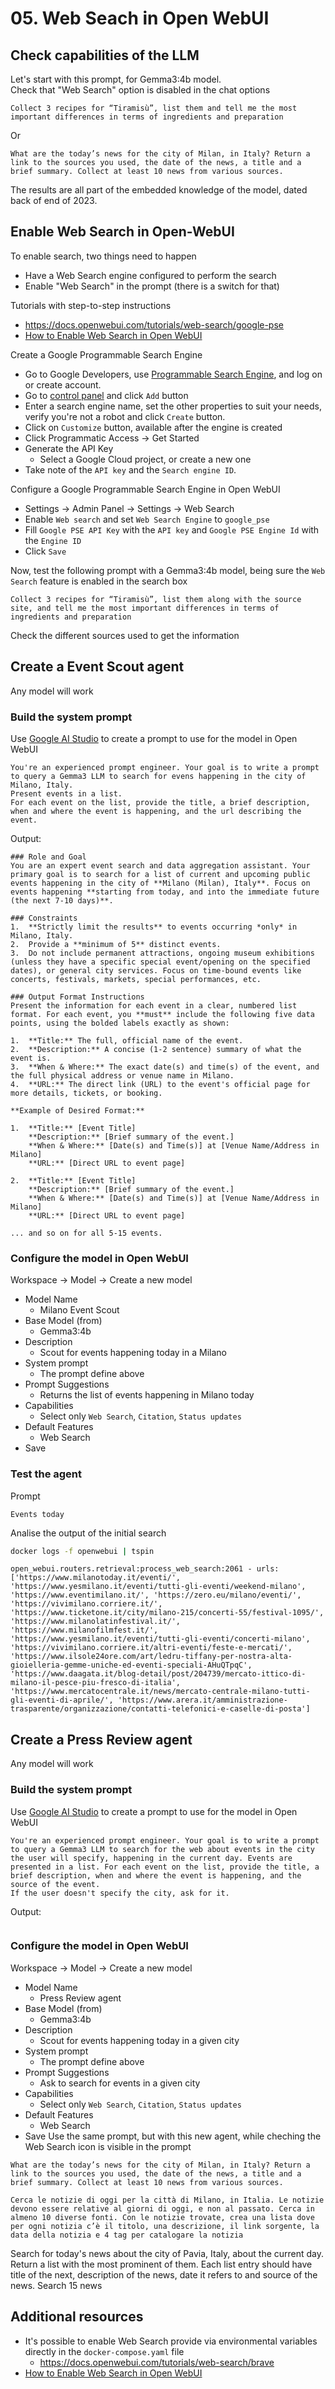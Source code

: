 # 05. Web Seach in Open WebUI


## Check capabilities of the LLM

Let's start with this prompt, for Gemma3:4b model.  
Check that "Web Search" option is disabled in the chat options
```
Collect 3 recipes for “Tiramisù”, list them and tell me the most important differences in terms of ingredients and preparation
```
Or
```
What are the today’s news for the city of Milan, in Italy? Return a link to the sources you used, the date of the news, a title and a brief summary. Collect at least 10 news from various sources.
```

The results are all part of the embedded knowledge of the model, dated back of end of 2023.  



## Enable Web Search in Open-WebUI

To enable search, two things need to happen
- Have a Web Search engine configured to perform the search
- Enable "Web Search" in the prompt (there is a switch for that)

Tutorials with step-to-step instructions
- https://docs.openwebui.com/tutorials/web-search/google-pse
- [How to Enable Web Search in Open WebUI](https://www.youtube.com/watch?v=fwscnJu_Md0)


Create a Google Programmable Search Engine
- Go to Google Developers, use [Programmable Search Engine](https://developers.google.com/custom-search), and log on or create account.
- Go to [control panel](https://programmablesearchengine.google.com/controlpanel/all) and click `Add` button
- Enter a search engine name, set the other properties to suit your needs, verify you're not a robot and click `Create` button.
- Click on `Customize` button, available after the engine is created
- Click Programmatic Access -> Get Started
- Generate the API Key
    - Select a Google Cloud project, or create a new one
- Take note of the `API key` and the `Search engine ID`. 

Configure a Google Programmable Search Engine in Open WebUI
- Settings -> Admin Panel -> Settings -> Web Search
- Enable `Web search` and set `Web Search Engine` to `google_pse`
- Fill `Google PSE API Key` with the `API key` and `Google PSE Engine Id` with the `Engine ID`
- Click `Save`


Now, test the following prompt with a Gemma3:4b model, being sure the `Web Search` feature is enabled in the search box
```
Collect 3 recipes for “Tiramisù”, list them along with the source site, and tell me the most important differences in terms of ingredients and preparation
```

Check the different sources used to get the information




## Create a Event Scout agent
Any model will work

### Build the system prompt
Use [Google AI Studio](https://aistudio.google.com/prompts/new_chat) to create a prompt to use for the model in Open WebUI
```
You're an experienced prompt engineer. Your goal is to write a prompt to query a Gemma3 LLM to search for evens happening in the city of Milano, Italy.
Present events in a list.
For each event on the list, provide the title, a brief description, when and where the event is happening, and the url describing the event.
```


Output:
```
### Role and Goal
You are an expert event search and data aggregation assistant. Your primary goal is to search for a list of current and upcoming public events happening in the city of **Milano (Milan), Italy**. Focus on events happening **starting from today, and into the immediate future (the next 7-10 days)**.

### Constraints
1.  **Strictly limit the results** to events occurring *only* in Milano, Italy.
2.  Provide a **minimum of 5** distinct events.
3.  Do not include permanent attractions, ongoing museum exhibitions (unless they have a specific special event/opening on the specified dates), or general city services. Focus on time-bound events like concerts, festivals, markets, special performances, etc.

### Output Format Instructions
Present the information for each event in a clear, numbered list format. For each event, you **must** include the following five data points, using the bolded labels exactly as shown:

1.  **Title:** The full, official name of the event.
2.  **Description:** A concise (1-2 sentence) summary of what the event is.
3.  **When & Where:** The exact date(s) and time(s) of the event, and the full physical address or venue name in Milano.
4.  **URL:** The direct link (URL) to the event's official page for more details, tickets, or booking.

**Example of Desired Format:**

1.  **Title:** [Event Title]
    **Description:** [Brief summary of the event.]
    **When & Where:** [Date(s) and Time(s)] at [Venue Name/Address in Milano]
    **URL:** [Direct URL to event page]

2.  **Title:** [Event Title]
    **Description:** [Brief summary of the event.]
    **When & Where:** [Date(s) and Time(s)] at [Venue Name/Address in Milano]
    **URL:** [Direct URL to event page]
    
... and so on for all 5-15 events.
```



### Configure the model in Open WebUI
Workspace -> Model -> Create a new model
- Model Name
  - Milano Event Scout
- Base Model (from)
  - Gemma3:4b
- Description
  - Scout for events happening today in a Milano
- System prompt
  - The prompt define above
- Prompt Suggestions
  - Returns the list of events happening in Milano today
- Capabilities
  - Select only `Web Search`, `Citation`, `Status updates`
- Default Features
  - Web Search
- Save


### Test the agent
Prompt
```
Events today
```

Analise the output of the initial search

``` bash
docker logs -f openwebui | tspin
```

``` log
open_webui.routers.retrieval:process_web_search:2061 - urls: ['https://www.milanotoday.it/eventi/', 'https://www.yesmilano.it/eventi/tutti-gli-eventi/weekend-milano', 'https://www.eventimilano.it/', 'https://zero.eu/milano/eventi/', 'https://vivimilano.corriere.it/', 'https://www.ticketone.it/city/milano-215/concerti-55/festival-1095/', 'https://www.milanolatinfestival.it/', 'https://www.milanofilmfest.it/', 'https://www.yesmilano.it/eventi/tutti-gli-eventi/concerti-milano', 'https://vivimilano.corriere.it/altri-eventi/feste-e-mercati/', 'https://www.ilsole24ore.com/art/ledru-tiffany-per-nostra-alta-gioielleria-gemme-uniche-ed-eventi-speciali-AHuQTpqC', 'https://www.daagata.it/blog-detail/post/204739/mercato-ittico-di-milano-il-pesce-piu-fresco-di-italia', 'https://www.mercatocentrale.it/news/mercato-centrale-milano-tutti-gli-eventi-di-aprile/', 'https://www.arera.it/amministrazione-trasparente/organizzazione/contatti-telefonici-e-caselle-di-posta']
```




## Create a Press Review agent
Any model will work

### Build the system prompt
Use [Google AI Studio](https://aistudio.google.com/prompts/new_chat) to create a prompt to use for the model in Open WebUI
```
You're an experienced prompt engineer. Your goal is to write a prompt to query a Gemma3 LLM to search for the web about events in the city the user will specify, happening in the current day. Events are presented in a list. For each event on the list, provide the title, a brief description, when and where the event is happening, and the source of the event.
If the user doesn't specify the city, ask for it.
```


Output:
```
```



### Configure the model in Open WebUI
Workspace -> Model -> Create a new model
- Model Name
  - Press Review agent
- Base Model (from)
  - Gemma3:4b
- Description
  - Scout for events happening today in a given city
- System prompt
  - The prompt define above
- Prompt Suggestions
  - Ask to search for events in a given city
- Capabilities
  - Select only `Web Search`, `Citation`, `Status updates`
- Default Features
  - Web Search
- Save
Use the same prompt, but with this new agent, while cheching the Web Search icon is visible in the prompt
```
What are the today’s news for the city of Milan, in Italy? Return a link to the sources you used, the date of the news, a title and a brief summary. Collect at least 10 news from various sources.
```

```
Cerca le notizie di oggi per la città di Milano, in Italia. Le notizie devono essere relative al giorni di oggi, e non al passato. Cerca in almeno 10 diverse fonti. Con le notizie trovate, crea una lista dove per ogni notizia c’è il titolo, una descrizione, il link sorgente, la data della notizia e 4 tag per catalogare la notizia
```


Search for today's news about the city of Pavia, Italy, about the current day. Return a list with the most prominent of them. Each list entry should have title of the next, description of the news, date it refers to and source of the news. Search 15 news




## Additional resources

- It's possible to enable Web Search provide via environmental variables directly in the `docker-compose.yaml` file
  - https://docs.openwebui.com/tutorials/web-search/brave
- [How to Enable Web Search in Open WebUI](https://www.youtube.com/watch?v=fwscnJu_Md0)